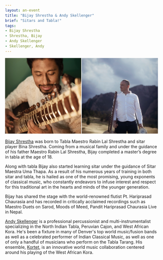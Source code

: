 ```yaml
---
layout: an-event
title: "Bijay Shrestha & Andy Skellenger"
brief: "Sitars and Tabla!"
tags:
- Bijay Shrestha
- Shrestha, Bijay
- Andy Skellenger
- Skellenger, Andy
---
```

![ShresthaSkellenger](/pics/20230626-ShresthaSkellenger.png)

[Bijay Shrestha](https://www.facebook.com/bjsmuzik/) was born to Tabla Maestro Rabin Lal Shrestha and sitar player Bina Shrestha. Coming from a musical family and under the guidance of his father Maestro Rabin Lal Shrestha, Bijay completed a master’s degree in tabla at the age of 18.

Along with tabla Bijay also started learning sitar under the guidance of Sitar Maestra Uma Thapa. As a result of his numerous years of training in both sitar and tabla, he is hailed as one of the most promising, young exponents of classical music, who constantly endeavors to infuse interest and respect for this traditional art in the hearts and minds of the younger generation.

Bijay has shared the stage with the world-renowned flutist Pt. Hariprasad Chaurasia and has recorded in critically acclaimed recordings such as Maestro Duets on Sarod, Moods of Meed, Pandit Hariprasad Chaurasia Live in Nepal. 

[Andy Skellenger](https://www.facebook.com/andyskellengermusic/) is a professional percussionist and multi-instrumentalist specializing in the North Indian Tabla, Peruvian Cajon, and West African Kora. He's been a fixture in many of Denver's top world music/fusion bands as well as a celebrated performer of Indian Classical Music, as well as one of only a handful of musicians who perform on the Tabla Tarang. His ensemble, [Kortet](https://www.facebook.com/p/Kortet-music-100084328203356/), is an innovative world music collaboration centered around his playing of the West African Kora.

